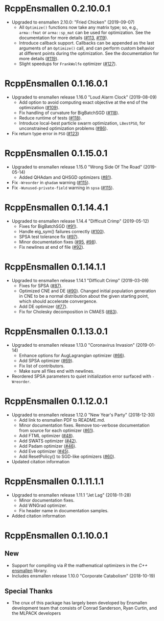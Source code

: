 # RcppEnsmallen 0.2.10.0.1

- Upgraded to ensmallen 2.10.0: "Fried Chicken" (2019-09-07)
  - All `Optimize()` functions now take any matrix type; so, e.g., `arma::fmat`
    or `arma::sp_mat` can be used for optimization.  See the documentation for
    more details ([#113](https://github.com/mlpack/ensmallen/pull/113),
    [#119](https://github.com/mlpack/ensmallen/pull/119)).
  - Introduce callback support.  Callbacks can be appended as the last arguments
    of an `Optimize()` call, and can perform custom behavior at different points
    during the optimization.  See the documentation for more details
    ([#119](https://github.com/mlpack/ensmallen/pull/119)).
  - Slight speedups for `FrankWolfe` optimizer
    ([#127](https://github.com/mlpack/ensmallen/pull/127)).

# RcppEnsmallen 0.1.16.0.1

- Upgraded to ensmallen release 1.16.0 "Loud Alarm Clock" (2019-08-09)
  - Add option to avoid computing exact objective at the end of the optimization
    ([#109](https://github.com/mlpack/ensmallen/pull/109)).
  - Fix handling of curvature for BigBatchSGD ([#118](https://github.com/mlpack/ensmallen/pull/118)).
  - Reduce runtime of tests ([#118](https://github.com/mlpack/ensmallen/pull/118)).
  - Introduce local-best particle swarm optimization, `LBestPSO`, for
    unconstrained optimization problems ([#86](https://github.com/mlpack/ensmallen/pull/86)).
- Fix return type error in `PSO` ([#123](https://github.com/mlpack/ensmallen/pull/123))

# RcppEnsmallen 0.1.15.0.1

- Upgraded to ensmallen release 1.15.0 "Wrong Side Of The Road" (2019-05-14)
   - Added QHAdam and QHSGD optimizers ([#81](https://github.com/mlpack/ensmallen/pull/81)).
- Fix `-Wreorder` in `qhadam` warning ([#115](https://github.com/mlpack/ensmallen/pull/115)).
- Fix `-Wunused-private-field` warning in `spsa` ([#115](https://github.com/mlpack/ensmallen/pull/115)).

# RcppEnsmallen 0.1.14.4.1

- Upgraded to ensmallen release 1.14.4 "Difficult Crimp" (2019-05-12)
   - Fixes for BigBatchSGD ([#91](https://github.com/mlpack/ensmallen/pull/91)).
   - Handle eig_sym() failures correctly ([#100](https://github.com/mlpack/ensmallen/pull/100)).
   - SPSA test tolerance fix ([#97](https://github.com/mlpack/ensmallen/pull/97)).
   - Minor documentation fixes ([#95](https://github.com/mlpack/ensmallen/pull/95), [#98](https://github.com/mlpack/ensmallen/pull/98)).
   - Fix newlines at end of file ([#92](https://github.com/mlpack/ensmallen/pull/92)).

# RcppEnsmallen 0.1.14.1.1

- Upgraded to ensmallen release 1.14.1 "Difficult Crimp" (2019-03-09)
   - Fixes for SPSA ([#87](https://github.com/mlpack/ensmallen/pull/87)).
   - Optimized CNE and DE ([#90](https://github.com/mlpack/ensmallen/pull/90)). Changed initial population generation 
     in CNE to be a normal distribution about the given starting point, 
     which should accelerate convergence.
   - Add DE optimizer ([#77](https://github.com/mlpack/ensmallen/pull/77)).
   - Fix for Cholesky decomposition in CMAES ([#83](https://github.com/mlpack/ensmallen/pull/83)).

# RcppEnsmallen 0.1.13.0.1

- Upgraded to ensmallen release 1.13.0 "Coronavirus Invasion" (2019-01-14)
   - Enhance options for AugLagrangian optimizer ([#66](https://github.com/mlpack/ensmallen/pull/66)).
   - Add SPSA optimizer ([#69](https://github.com/mlpack/ensmallen/pull/69)).
   - Fix list of contributors.
   - Make sure all files end with newlines.
- Reordered SPSA parameters to quiet initialization error surfaced with `-Wreorder`.

# RcppEnsmallen 0.1.12.0.1

- Upgraded to ensmallen release 1.12.0 "New Year's Party" (2018-12-30)
   - Add link to ensmallen PDF to README.md.
   - Minor documentation fixes.  Remove too-verbose documentation from source for
     each optimizer ([#61](https://github.com/mlpack/ensmallen/pull/61)).
   - Add FTML optimizer ([#48](https://github.com/mlpack/ensmallen/pull/48)).
   - Add SWATS optimizer ([#42](https://github.com/mlpack/ensmallen/pull/42)).
   - Add Padam optimizer ([#46](https://github.com/mlpack/ensmallen/pull/46)).
   - Add Eve optimizer ([#45](https://github.com/mlpack/ensmallen/pull/45)).
   - Add ResetPolicy() to SGD-like optimizers ([#60](https://github.com/mlpack/ensmallen/pull/60)).
- Updated citation information

# RcppEnsmallen 0.1.11.1.1

- Upgraded to ensmallen release 1.11.1 "Jet Lag" (2018-11-28)
    - Minor documentation fixes.
    - Add WNGrad optimizer.
    - Fix header name in documentation samples.
- Added citation information

# RcppEnsmallen 0.1.10.0.1

## New

- Support for compiling via _R_ the mathematical optimizers in the _C++_
  [ensmallen](http://ensmallen.org/docs.html) library.
- Includes ensmallen release 1.10.0 "Corporate Catabolism" (2018-10-19)

## Special Thanks

- The crux of this package has largely been developed by 
  Ensmallen development team that consists of Conrad Sanderson, Ryan Curtin, 
  and the MLPACK developers

